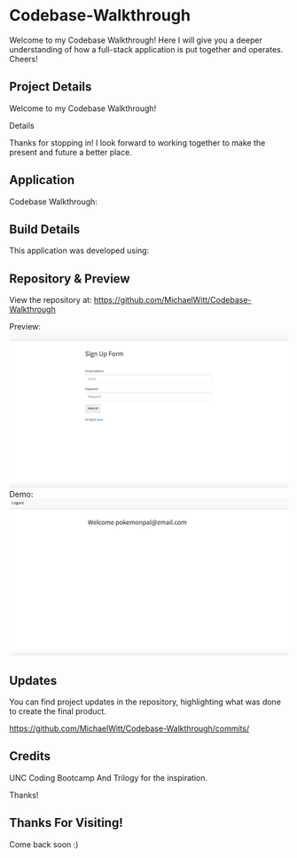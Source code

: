 # Codebase-Walkthrough

Welcome to my Codebase Walkthrough! Here I will give you a deeper understanding of how a full-stack application is put together and operates. Cheers!

## Project Details

Welcome to my Codebase Walkthrough!

Details

Thanks for stopping in! I look forward to working together to make the present and future a better place.

## Application

Codebase Walkthrough:

## Build Details

This application was developed using:

## Repository & Preview

View the repository at: https://github.com/MichaelWitt/Codebase-Walkthrough

Preview: ![Screenshot](./public/img/User-Authentification.png)
Demo: ![Screenshot](./public/img/Login-Demo.png)

## Updates

You can find project updates in the repository, highlighting what was done to create the final product.

https://github.com/MichaelWitt/Codebase-Walkthrough/commits/

## Credits

UNC Coding Bootcamp And Trilogy for the inspiration.

Thanks!

## Thanks For Visiting!

Come back soon :)
